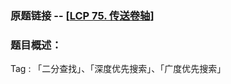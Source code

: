 ### 原题链接 -- [[LCP 75. 传送卷轴](https://leetcode.cn/problems/rdmXM7/)]

### 题目概述：
Tag : 「二分查找」、「深度优先搜索」、「广度优先搜索」

